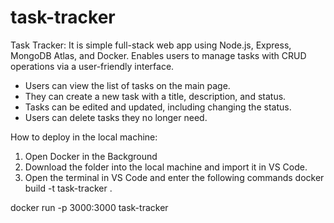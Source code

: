 # task-tracker
Task Tracker: It is simple full-stack web app using Node.js, Express, MongoDB Atlas, and Docker. Enables users to manage tasks with CRUD operations via a user-friendly interface.

- Users can view the list of tasks on the main page.
- They can create a new task with a title, description, and status.
- Tasks can be edited and updated, including changing the status.
- Users can delete tasks they no longer need.

How to deploy in the local machine:
1. Open Docker in the Background
2. Download the folder into the local machine and import it in VS Code.
3. Open the terminal in VS Code and enter the following commands
  docker build -t task-tracker .

  docker run -p 3000:3000 task-tracker
